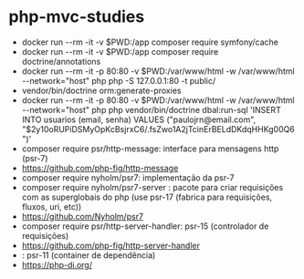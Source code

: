 # php-mvc-studies

* docker run --rm -it -v $PWD:/app composer require symfony/cache
* docker run --rm -it -v $PWD:/app composer require doctrine/annotations
* docker run --rm -it -p 80:80 -v $PWD:/var/www/html -w /var/www/html --network="host" php php -S 127.0.0.1:80 -t public/
* vendor/bin/doctrine orm:generate-proxies
* docker run --rm -it -p 80:80 -v $PWD:/var/www/html -w /var/www/html --network="host" php php vendor/bin/doctrine dbal:run-sql 'INSERT INTO usuarios (email, senha)
 VALUES ("paulojrn@email.com", "$2y$10$oRUPiDSMyOpKcBsjrxC6/.fsZwo1A2jTcinErBELdDKdqHHKg00Q6")'
* composer require psr/http-message: interface para mensagens http (psr-7)
* https://github.com/php-fig/http-message
* composer require nyholm/psr7: implementação da psr-7
* composer require nyholm/psr7-server : pacote para criar requisições com as superglobais do php (use psr-17 (fabrica para requisições, fluxos, uri, etc))
* https://github.com/Nyholm/psr7
* composer require psr/http-server-handler: psr-15 (controlador de requisições)
* https://github.com/php-fig/http-server-handler
* : psr-11 (container de dependência)
* https://php-di.org/
